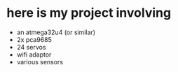 # here is my project involving 
* an atmega32u4 (or similar)
* 2x pca9685 
* 24 servos
* wifi adaptor
* various sensors
